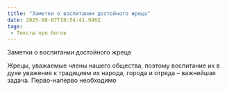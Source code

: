 ```yaml
---
title: "Заметки о воспитании достойного жреца"
date: 2025-08-07T19:54:41.946Z
tags:
 - Тексты про богов
---
```


Заметки о воспитании достойного жреца

Жрецы, уважаемые члены нашего общества, поэтому воспитание их в духе
уважения к традициям их народа, города и отряда – важнейшая задача.
Перво-наперво необходимо
